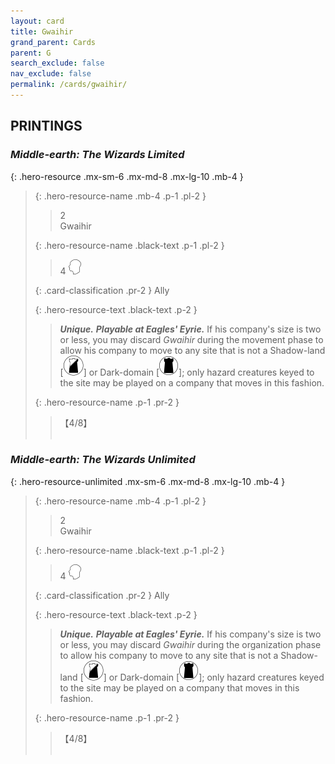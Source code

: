```yaml
---
layout: card
title: Gwaihir
grand_parent: Cards
parent: G
search_exclude: false
nav_exclude: false
permalink: /cards/gwaihir/
---
```


## PRINTINGS


### _Middle-earth: The Wizards Limited_

{: .hero-resource .mx-sm-6 .mx-md-8 .mx-lg-10 .mb-4 }
> {: .hero-resource-name .mb-4 .p-1 .pl-2 }
> > <div class="card-mp">2</div>
> > <div class="card-name">Gwaihir</div>
>
> {: .hero-resource-name .black-text .p-1 .pl-2 }
> > 4 ![](/assets/images/mind.svg)
>
> {: .card-classification .pr-2 }
> Ally
>
> {: .hero-resource-text .black-text .p-2 }
> > _**Unique.**_ _**Playable at Eagles' Eyrie.**_  If his company's size is two or less, you may discard _Gwaihir_ during the movement phase to allow his company to move to any site that is not a Shadow-land \[![](/assets/images/shadow-land.svg)] or Dark-domain \[![](/assets/images/dark-domain.svg)]; only hazard creatures keyed to the site may be played on a company that moves in this fashion. 
> 
> {: .hero-resource-name .p-1 .pr-2 }
> > <div class="card-shield">【4/8】</div>
> > <div class="card-corruption">&nbsp;</div>

### _Middle-earth: The Wizards Unlimited_

{: .hero-resource-unlimited .mx-sm-6 .mx-md-8 .mx-lg-10 .mb-4 }
> {: .hero-resource-name .mb-4 .p-1 .pl-2 }
> > <div class="card-mp">2</div>
> > <div class="card-name">Gwaihir</div>
>
> {: .hero-resource-name .black-text .p-1 .pl-2 }
> > 4 ![](/assets/images/mind.svg)
>
> {: .card-classification .pr-2 }
> Ally
>
> {: .hero-resource-text .black-text .p-2 }
> > _**Unique.**_ _**Playable at Eagles' Eyrie.**_  If his company's size is two or less, you may discard _Gwaihir_ during the organization phase to allow his company to move to any site that is not a Shadow-land \[![](/assets/images/shadow-land.svg)] or Dark-domain \[![](/assets/images/dark-domain.svg)]; only hazard creatures keyed to the site may be played on a company that moves in this fashion. 
> 
> {: .hero-resource-name .p-1 .pr-2 }
> > <div class="card-shield">【4/8】</div>
> > <div class="card-corruption">&nbsp;</div>
